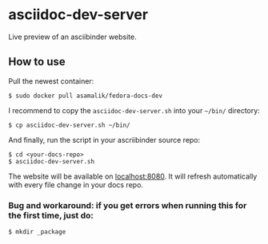 # asciidoc-dev-server

Live preview of an asciibinder website.

## How to use

Pull the newest container:

```
$ sudo docker pull asamalik/fedora-docs-dev
```

I recommend to copy the `asciidoc-dev-server.sh` into your `~/bin/` directory:

```
$ cp asciidoc-dev-server.sh ~/bin/
```

And finally, run the script in your ascriibinder source repo:

```
$ cd <your-docs-repo>
$ asciidoc-dev-server.sh
``` 

The website will be available on [localhost:8080](http://localhost:8080). It will refresh automatically with every file change in your docs repo.

### Bug and workaround: if you get errors when running this for the first time, just do:

```
$ mkdir _package
```

